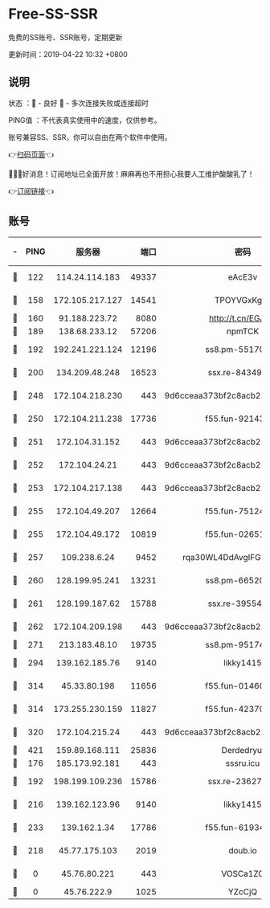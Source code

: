 # Free-SS-SSR

免费的SS账号、SSR账号，定期更新

更新时间：2019-04-22 10:32 +0800

## 说明

状态     ：🙂 - 良好 🙁 - 多次连接失败或连接超时

PING值   ：不代表真实使用中的速度，仅供参考。

账号兼容SS、SSR，你可以自由在两个软件中使用。

👉[扫码页面](https://liesauer.github.io/Free-SS-SSR/)👈

🎉🎉🎉好消息！订阅地址已全面开放！麻麻再也不用担心我要人工维护酸酸乳了！

👉[订阅链接](https://www.liesauer.net/yogurt/subscribe?ACCESS_TOKEN=DAYxR3mMaZAsaqUb)👈

## 账号

|-|PING|服务器|端口|密码|加密方式|区域|
|:----:|:----:|:-----:|-----:|:----:|:----:|:----:|
|🙂|122|114.24.114.183|49337|eAcE3v|chacha20-ietf|TW|
|🙂|158|172.105.217.127|14541|TPOYVGxKglpi|aes-256-cfb|JP|
|🙂|160|91.188.223.72|8080|http://t.cn/EGJIyrl|rc4-md5|RU|
|🙂|189|138.68.233.12|57206|npmTCK|rc4-md5|US|
|🙂|192|192.241.221.124|12196|ss8.pm-55170900|aes-256-cfb|US|
|🙂|200|134.209.48.248|16523|ssx.re-84349557|aes-256-cfb|US|
|🙂|248|172.104.218.230|443|9d6cceaa373bf2c8acb22e60b6a58be6|aes-256-cfb|US|
|🙂|250|172.104.211.238|17736|f55.fun-92143433|aes-256-cfb|US|
|🙂|251|172.104.31.152|443|9d6cceaa373bf2c8acb22e60b6a58be6|aes-256-cfb|US|
|🙂|252|172.104.24.21|443|9d6cceaa373bf2c8acb22e60b6a58be6|aes-256-cfb|US|
|🙂|253|172.104.217.138|443|9d6cceaa373bf2c8acb22e60b6a58be6|aes-256-cfb|US|
|🙂|255|172.104.49.207|12664|f55.fun-75124913|aes-256-cfb|SG|
|🙂|255|172.104.49.172|10819|f55.fun-02651570|aes-256-cfb|SG|
|🙂|257|109.238.6.24|9452|rqa30WL4DdAvgIFG6Fs3znzTa|aes-256-cfb|FR|
|🙂|260|128.199.95.241|13231|ss8.pm-66520934|aes-256-cfb|SG|
|🙂|261|128.199.187.62|15788|ssx.re-39554469|aes-256-cfb|SG|
|🙂|262|172.104.209.198|443|9d6cceaa373bf2c8acb22e60b6a58be6|aes-256-cfb|US|
|🙂|271|213.183.48.10|19735|ss8.pm-95174332|rc4-md5|RU|
|🙂|294|139.162.185.76|9140|likky1415|aes-256-cfb|DE|
|🙂|314|45.33.80.198|11656|f55.fun-01460969|aes-256-cfb|US|
|🙂|314|173.255.230.159|11827|f55.fun-42370864|aes-256-cfb|US|
|🙂|320|172.104.215.24|443|9d6cceaa373bf2c8acb22e60b6a58be6|aes-256-cfb|US|
|🙂|421|159.89.168.111|25836|Derdedryuj|chacha20|IN|
|🙂|176|185.173.92.181|443|sssru.icu|rc4-md5|RU|
|🙂|192|198.199.109.236|15786|ssx.re-23627751|aes-256-cfb|US|
|🙂|216|139.162.123.96|9140|likky1415|aes-256-cfb|JP|
|🙂|233|139.162.1.34|17786|f55.fun-61934516|aes-256-cfb|SG|
|🙁|218|45.77.175.103|2019|doub.io|aes-128-ctr|SG|
|🙁|0|45.76.80.221|443|VOSCa1ZG|aes-256-cfb|DE|
|🙁|0|45.76.222.9|1025|YZcCjQ|rc4-md5|JP|
